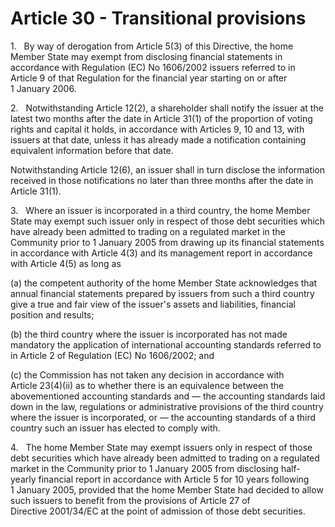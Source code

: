 # Article 30 - Transitional provisions


1.   By way of derogation from Article 5(3) of this Directive, the home Member State may exempt from disclosing financial statements in accordance with Regulation (EC) No 1606/2002 issuers referred to in Article 9 of that Regulation for the financial year starting on or after 1 January 2006.

2.   Notwithstanding Article 12(2), a shareholder shall notify the issuer at the latest two months after the date in Article 31(1) of the proportion of voting rights and capital it holds, in accordance with Articles 9, 10 and 13, with issuers at that date, unless it has already made a notification containing equivalent information before that date.

Notwithstanding Article 12(6), an issuer shall in turn disclose the information received in those notifications no later than three months after the date in Article 31(1).

3.   Where an issuer is incorporated in a third country, the home Member State may exempt such issuer only in respect of those debt securities which have already been admitted to trading on a regulated market in the Community prior to 1 January 2005 from drawing up its financial statements in accordance with Article 4(3) and its management report in accordance with Article 4(5) as long as

(a) the competent authority of the home Member State acknowledges that annual financial statements prepared by issuers from such a third country give a true and fair view of the issuer's assets and liabilities, financial position and results;

(b) the third country where the issuer is incorporated has not made mandatory the application of international accounting standards referred to in Article 2 of Regulation (EC) No 1606/2002; and

(c) the Commission has not taken any decision in accordance with Article 23(4)(ii) as to whether there is an equivalence between the abovementioned accounting standards and — the accounting standards laid down in the law, regulations or administrative provisions of the third country where the issuer is incorporated, or — the accounting standards of a third country such an issuer has elected to comply with.

4.   The home Member State may exempt issuers only in respect of those debt securities which have already been admitted to trading on a regulated market in the Community prior to 1 January 2005 from disclosing half-yearly financial report in accordance with Article 5 for 10 years following 1 January 2005, provided that the home Member State had decided to allow such issuers to benefit from the provisions of Article 27 of Directive 2001/34/EC at the point of admission of those debt securities.
